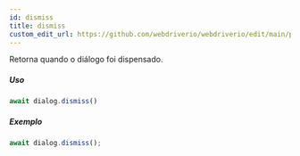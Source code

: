 ```yaml
---
id: dismiss
title: dismiss
custom_edit_url: https://github.com/webdriverio/webdriverio/edit/main/packages/webdriverio/src/commands/dialog/dismiss.ts
---
```


Retorna quando o diálogo foi dispensado.

##### Uso

```js
await dialog.dismiss()
```

##### Exemplo

```js title="dialogDismiss.js"
await dialog.dismiss();
```